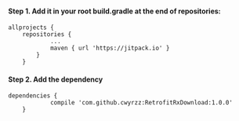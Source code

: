 #### Step 1. Add it in your root build.gradle at the end of repositories:

```
allprojects {
  	repositories {
			...
			maven { url 'https://jitpack.io' }
		}
	}
```

  
#### Step 2. Add the dependency
 
```
dependencies {
	        compile 'com.github.cwyrzz:RetrofitRxDownload:1.0.0'
	}
```
